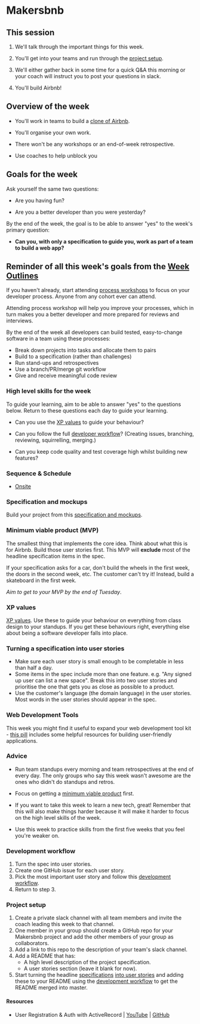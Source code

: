 # Makersbnb

## This session

1. We'll talk through the important things for this week.

2. You'll get into your teams and run through the [project setup](#project-setup).

3. We'll either gather back in some time for a quick Q&A this morning or your coach will instruct you to post your questions in slack.

4. You'll build Airbnb!

## Overview of the week

* You'll work in teams to build a [clone of Airbnb](https://github.com/makersacademy/course/blob/master/makersbnb/specification_and_mockups.md).

* You'll organise your own work.

* There won't be any workshops or an end-of-week retrospective.

* Use coaches to help unblock you

## Goals for the week

Ask yourself the same two questions:

* Are you having fun?

* Are you a better developer than you were yesterday?

By the end of the week, the goal is to be able to answer "yes" to the week's primary question:

* **Can you, with only a specification to guide you, work as part of a team to build a web app?**

## Reminder of all this week's goals from the [Week Outlines](https://github.com/makersacademy/course/blob/master/week_outlines.md)

If you haven't already, start attending [process workshops](https://github.com/makersacademy/skills-workshops/tree/master/process_review) to focus on your developer process. Anyone from any cohort ever can attend.

Attending process workshop will help you improve your processes, which in turn makes you a better developer and more prepared for reviews and interviews.

By the end of the week all developers can build tested, easy-to-change software in a team using these processes:

* Break down projects into tasks and allocate them to pairs
* Build to a specification (rather than challenges)
* Run stand-ups and retrospectives
* Use a branch/PR/merge git workflow
* Give and receive meaningful code review

### High level skills for the week

To guide your learning, aim to be able to answer "yes" to the questions below.  Return to these questions each day to guide your learning.

* Can you use the [XP values](#xp-values) to guide your behaviour?

* Can you follow the full [developer workflow](#development-workflow)? (Creating issues, branching, reviewing, squirrelling, merging.)

* Can you keep code quality and test coverage high whilst building new features?


### Sequence & Schedule
* [Onsite](../sequence/onsite/week06.md)

### Specification and mockups

Build your project from this [specification and mockups](./specification_and_mockups.md).

### Minimum viable product (MVP)

The smallest thing that implements the core idea.  Think about what this is for Airbnb.  Build those user stories first.  This MVP will **exclude** most of the headline specification items in the spec.

If your specification asks for a car, don't build the wheels in the first week, the doors in the second week, etc.  The customer can't try it! Instead, build a skateboard in the first week.

*Aim to get to your MVP by the end of Tuesday*.

### XP values

[XP values](http://www.extremeprogramming.org/values.html).  Use these to guide your behaviour on everything from class design to your standups.  If you get these behaviours right, everything else about being a software developer falls into place.

### Turning a specification into user stories

* Make sure each user story is small enough to be completable in less than half a day.
* Some items in the spec include more than one feature. e.g. "Any signed up user can list a new space". Break this into two user stories and prioritise the one that gets you as close as possible to a product.
* Use the customer's language (the domain language) in the user stories.  Most words in the user stories should appear in the spec.

### Web Development Tools

This week you might find it useful to expand your web development tool kit - [this pill](../pills/web_development_tools.md) includes some helpful resources for building user-friendly applications.

### Advice

* Run team standups every morning and team retrospectives at the end of every day.  The only groups who say this week wasn't awesome are the ones who didn't do standups and retros.

* Focus on getting a [minimum viable product](#minimum-viable-product-mvp) first.

* If you want to take this week to learn a new tech, great! Remember that this will also make things harder because it will make it harder to focus on the high level skills of the week.

* Use this week to practice skills from the first five weeks that you feel you're weaker on.

### Development workflow

1. Turn the spec into user stories.
2. Create one GitHub issue for each user story.
3. Pick the most important user story and follow this [development workflow](../pills/development_workflow.md).
4. Return to step 3.

### Project setup

1. Create a private slack channel with all team members and invite the coach leading this week to that channel.
2. One member in your group should create a GitHub repo for your Makersbnb project and add the other members of your group as collaborators.
3. Add a link to this repo to the description of your team's slack channel.
4. Add a README that has:
   * A high level description of the project specification.
   * A user stories section (leave it blank for now).
5. Start turning the headline [specifications](./specification_and_mockups.md) [into user stories](#turning-a-specification-into-user-stories) and adding these to your README using the [development workflow](../pills/development_workflow.md) to get the README merged into master.

#### Resources
- User Registration & Auth with ActiveRecord | [YouTube](https://youtu.be/CS1jxw51ENE) | [GitHub](https://github.com/dearshrewdwit/demo_user_auth)


